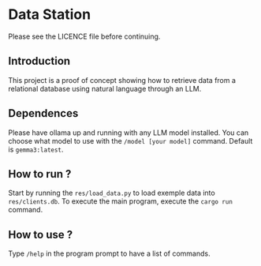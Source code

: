 # Data Station
Please see the LICENCE file before continuing.
## Introduction
This project is a proof of concept showing how to retrieve data from a relational database using natural language through an LLM.

## Dependences
Please have ollama up and running with any LLM model installed. You can choose what model to use with the `/model [your model]` command. Default is `gemma3:latest`.

## How to run ?
Start by running the `res/load_data.py` to load exemple data into `res/clients.db`. To execute the main program, execute the `cargo run` command.

## How to use ?
Type `/help` in the program prompt to have a list of commands.
